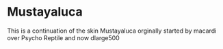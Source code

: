 Mustayaluca
===========

This is a continuation of the skin Mustayaluca orginally started by macardi over Psycho Reptile and now dlarge500

